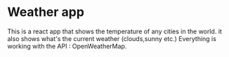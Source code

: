 # Weather app
This is a react app that shows the temperature of any cities in the world.
it also shows what's the current weather (clouds,sunny etc.)
Everything is working with the API : OpenWeatherMap.

